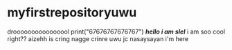 # myfirstrepositoryuwu
droooooooooooooool 
print("67676767676767")
**_hello i am slel_**
i am soo cool right??
aizehh is cring nagge crinre
uwu
jc nasaysayan i'm here
